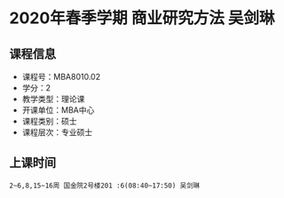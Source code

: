 # 2020年春季学期 商业研究方法 吴剑琳






## 课程信息

- 课程号：MBA8010.02
- 学分：2
- 教学类型：理论课
- 开课单位：MBA中心
- 课程类别：硕士
- 课程层次：专业硕士

## 上课时间

```
2~6,8,15~16周 国金院2号楼201 :6(08:40~17:50) 吴剑琳
```

